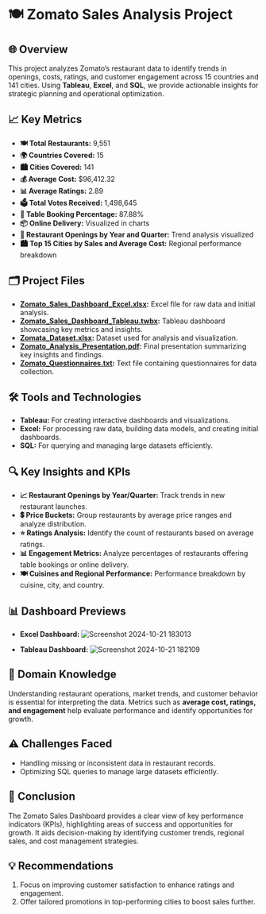 # 🍽️ Zomato Sales Analysis Project

## 🌐 Overview
This project analyzes Zomato’s restaurant data to identify trends in openings, costs, ratings, and customer engagement across 15 countries and 141 cities. Using **Tableau**, **Excel**, and **SQL**, we provide actionable insights for strategic planning and operational optimization.

## 📈 Key Metrics
- **🍽️ Total Restaurants:** 9,551
- **🌍 Countries Covered:** 15
- **🏙️ Cities Covered:** 141
- **💰 Average Cost:** $96,412.32
- **📊 Average Ratings:** 2.89
- **🗳️ Total Votes Received:** 1,498,645
- **📅 Table Booking Percentage:** 87.88%
- **📦 Online Delivery:** Visualized in charts
- **📆 Restaurant Openings by Year and Quarter:** Trend analysis visualized
- **🏙️ Top 15 Cities by Sales and Average Cost:** Regional performance breakdown

## 🗂️ Project Files
- **[Zomato_Sales_Dashboard_Excel.xlsx](./Zomato_Sales_Dashboard_Excel.xlsx):** Excel file for raw data and initial analysis.
- **[Zomato_Sales_Dashboard_Tableau.twbx](./Zomato_Sales_Dashboard_Tableau.twbx):** Tableau dashboard showcasing key metrics and insights.
- **[Zomata_Dataset.xlsx](./Zomata_Dataset.xlsx):** Dataset used for analysis and visualization.
- **[Zomato_Analysis_Presentation.pdf](./Zomato_Analysis_Presentation.pdf):** Final presentation summarizing key insights and findings.
- **[Zomato_Questionnaires.txt](./Zomato_Questionnaires.txt):** Text file containing questionnaires for data collection.

## 🛠️ Tools and Technologies
- **Tableau:** For creating interactive dashboards and visualizations.
- **Excel:** For processing raw data, building data models, and creating initial dashboards.
- **SQL:** For querying and managing large datasets efficiently.

## 🔍 Key Insights and KPIs
- **📈 Restaurant Openings by Year/Quarter:** Track trends in new restaurant launches.
- **💲 Price Buckets:** Group restaurants by average price ranges and analyze distribution.
- **⭐ Ratings Analysis:** Identify the count of restaurants based on average ratings.
- **📊 Engagement Metrics:** Analyze percentages of restaurants offering table bookings or online delivery.
- **🍽️ Cuisines and Regional Performance:** Performance breakdown by cuisine, city, and country.

## 📊 Dashboard Previews
- **Excel Dashboard:** ![Screenshot 2024-10-21 183013](https://github.com/user-attachments/assets/1badbff9-8d00-4b2b-b82d-fc4d93263b6b)

- **Tableau Dashboard:** ![Screenshot 2024-10-21 182109](https://github.com/user-attachments/assets/6d784ebf-e2d7-4d5a-99be-532239556776)

## 📖 Domain Knowledge
Understanding restaurant operations, market trends, and customer behavior is essential for interpreting the data. Metrics such as **average cost, ratings, and engagement** help evaluate performance and identify opportunities for growth.

## ⚠️ Challenges Faced
- Handling missing or inconsistent data in restaurant records.
- Optimizing SQL queries to manage large datasets efficiently.

## 🎯 Conclusion
The Zomato Sales Dashboard provides a clear view of key performance indicators (KPIs), highlighting areas of success and opportunities for growth. It aids decision-making by identifying customer trends, regional sales, and cost management strategies.

## 💡 Recommendations
1. Focus on improving customer satisfaction to enhance ratings and engagement.
2. Offer tailored promotions in top-performing cities to boost sales further.
